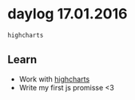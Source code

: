 # daylog 17.01.2016

`highcharts`

## Learn 

- Work with [highcharts](http://www.highcharts.com/)
- Write my first js promisse <3